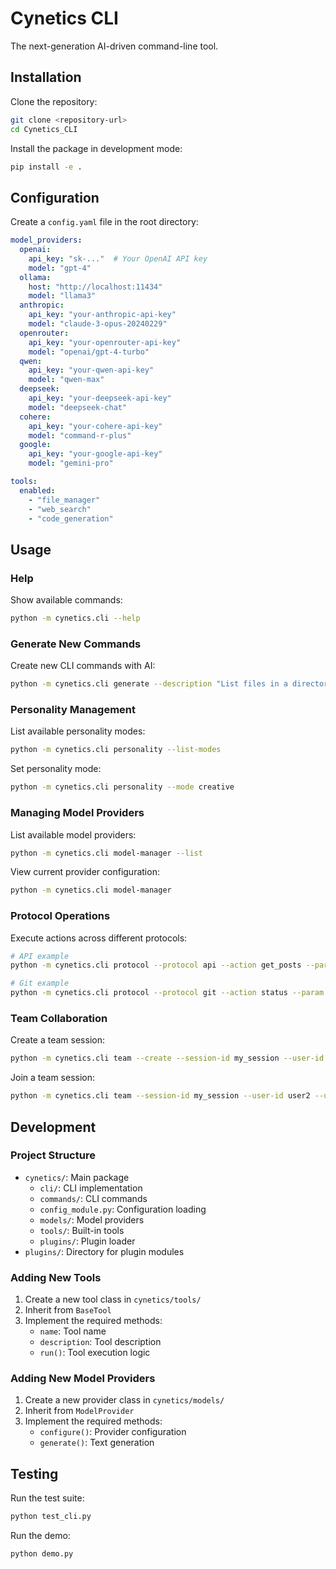 # Cynetics CLI

The next-generation AI-driven command-line tool.

## Installation

Clone the repository:

```bash
git clone <repository-url>
cd Cynetics_CLI
```

Install the package in development mode:

```bash
pip install -e .
```

## Configuration

Create a `config.yaml` file in the root directory:

```yaml
model_providers:
  openai:
    api_key: "sk-..."  # Your OpenAI API key
    model: "gpt-4"
  ollama:
    host: "http://localhost:11434"
    model: "llama3"
  anthropic:
    api_key: "your-anthropic-api-key"
    model: "claude-3-opus-20240229"
  openrouter:
    api_key: "your-openrouter-api-key"
    model: "openai/gpt-4-turbo"
  qwen:
    api_key: "your-qwen-api-key"
    model: "qwen-max"
  deepseek:
    api_key: "your-deepseek-api-key"
    model: "deepseek-chat"
  cohere:
    api_key: "your-cohere-api-key"
    model: "command-r-plus"
  google:
    api_key: "your-google-api-key"
    model: "gemini-pro"

tools:
  enabled:
    - "file_manager"
    - "web_search"
    - "code_generation"
```

## Usage

### Help

Show available commands:

```bash
python -m cynetics.cli --help
```

### Generate New Commands

Create new CLI commands with AI:

```bash
python -m cynetics.cli generate --description "List files in a directory" --api-key YOUR_OPENAI_API_KEY
```

### Personality Management

List available personality modes:

```bash
python -m cynetics.cli personality --list-modes
```

Set personality mode:

```bash
python -m cynetics.cli personality --mode creative
```

### Managing Model Providers

List available model providers:

```bash
python -m cynetics.cli model-manager --list
```

View current provider configuration:

```bash
python -m cynetics.cli model-manager
```

### Protocol Operations

Execute actions across different protocols:

```bash
# API example
python -m cynetics.cli protocol --protocol api --action get_posts --param endpoint=posts --param method=GET

# Git example
python -m cynetics.cli protocol --protocol git --action status --param repo_path=/path/to/repo
```

### Team Collaboration

Create a team session:

```bash
python -m cynetics.cli team --create --session-id my_session --user-id user1 --user-name "Alice"
```

Join a team session:

```bash
python -m cynetics.cli team --session-id my_session --user-id user2 --user-name "Bob" --send-message "Hello Alice!"
```

## Development

### Project Structure

- `cynetics/`: Main package
  - `cli/`: CLI implementation
  - `commands/`: CLI commands
  - `config_module.py`: Configuration loading
  - `models/`: Model providers
  - `tools/`: Built-in tools
  - `plugins/`: Plugin loader
- `plugins/`: Directory for plugin modules

### Adding New Tools

1. Create a new tool class in `cynetics/tools/`
2. Inherit from `BaseTool`
3. Implement the required methods:
   - `name`: Tool name
   - `description`: Tool description
   - `run()`: Tool execution logic

### Adding New Model Providers

1. Create a new provider class in `cynetics/models/`
2. Inherit from `ModelProvider`
3. Implement the required methods:
   - `configure()`: Provider configuration
   - `generate()`: Text generation

## Testing

Run the test suite:

```bash
python test_cli.py
```

Run the demo:

```bash
python demo.py
```